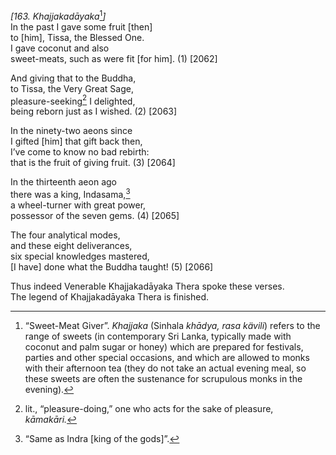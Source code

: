 *\[163. Khajjakadāyaka*[^1]*\]*  
In the past I gave some fruit \[then\]  
to \[him\], Tissa, the Blessed One.  
I gave coconut and also  
sweet-meats, such as were fit \[for him\]. (1) \[2062\]

And giving that to the Buddha,  
to Tissa, the Very Great Sage,  
pleasure-seeking[^2] I delighted,  
being reborn just as I wished. (2) \[2063\]

In the ninety-two aeons since  
I gifted \[him\] that gift back then,  
I’ve come to know no bad rebirth:  
that is the fruit of giving fruit. (3) \[2064\]

In the thirteenth aeon ago  
there was a king, Indasama,[^3]  
a wheel-turner with great power,  
possessor of the seven gems. (4) \[2065\]

The four analytical modes,  
and these eight deliverances,  
six special knowledges mastered,  
\[I have\] done what the Buddha taught! (5) \[2066\]

Thus indeed Venerable Khajjakadāyaka Thera spoke these verses.  
The legend of Khajjakadāyaka Thera is finished.  
[^1]: “Sweet-Meat Giver”. *Khajjaka* (Sinhala *khādya, rasa kävili*)
    refers to the range of sweets (in contemporary Sri Lanka, typically
    made with coconut and palm sugar or honey) which are prepared for
    festivals, parties and other special occasions, and which are
    allowed to monks with their afternoon tea (they do not take an
    actual evening meal, so these sweets are often the sustenance for
    scrupulous monks in the evening).  
[^2]: lit., “pleasure-doing,” one who acts for the sake of pleasure,
    *kāmakāri.*  
[^3]: “Same as Indra \[king of the gods\]”.
